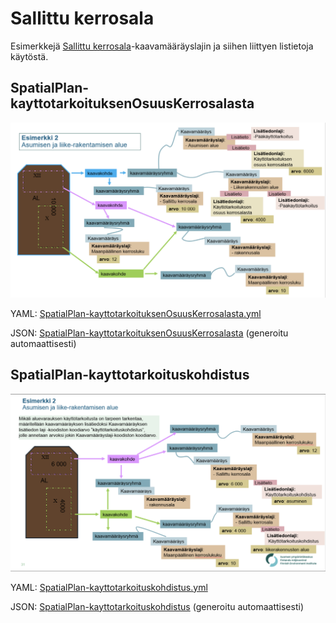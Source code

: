 # Sallittu kerrosala

Esimerkkejä [Sallittu kerrosala](http://uri.suomi.fi/codelist/rytj/RY_Kaavamaarayslaji/code/sallittuKerrosala)-kaavamääräyslajin ja siihen liittyen listietoja käytöstä.

## SpatialPlan-kayttotarkoituksenOsuusKerrosalasta
![kuva esimerkista](kuvat/kayttotarkoituksen-osuus-kerrosalasta-syke.png "Käyttötarkoituksen osuuus kerrosalasta")

YAML: [SpatialPlan-kayttotarkoituksenOsuusKerrosalasta.yml](./SpatialPlan-kayttotarkoituksenOsuusKerrosalasta.yml)

JSON: [SpatialPlan-kayttotarkoituksenOsuusKerrosalasta](./SpatialPlan-kayttotarkoituksenOsuusKerrosalasta.md) (generoitu automaattisesti)

## SpatialPlan-kayttotarkoituskohdistus
![kuva esimerkista](kuvat/kayttotarkoituskohdistus-syke.png "Käyttötarkoituskohdistus")

YAML: [SpatialPlan-kayttotarkoituskohdistus.yml](./SpatialPlan-kayttotarkoituskohdistus.yml)

JSON: [SpatialPlan-kayttotarkoituskohdistus](./SpatialPlan-kayttotarkoituskohdistus.md) (generoitu automaattisesti)